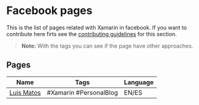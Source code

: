 # Facebook pages

This is the list of pages related with Xamarin in facebook. If you want to contribute here firts see the [contributing guidelines](contributing-guidelines.md) for this section.

> **Note:** With the tags you can see if the page have other approaches.

## Pages

Name | Tags | Language
------------ | ------- | -------
[Luis Matos]() | #Xamarin #PersonalBlog | EN/ES
